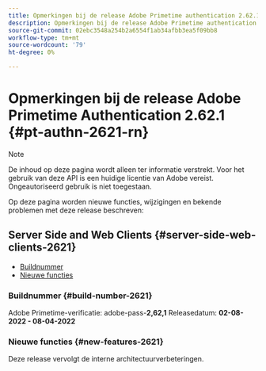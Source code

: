 ```yaml
---
title: Opmerkingen bij de release Adobe Primetime authentication 2.62.1
description: Opmerkingen bij de release Adobe Primetime authentication 2.62.1
source-git-commit: 02ebc3548a254b2a6554f1ab34afbb3ea5f09bb8
workflow-type: tm+mt
source-wordcount: '79'
ht-degree: 0%

---
```


# Opmerkingen bij de release Adobe Primetime Authentication 2.62.1 {#pt-authn-2621-rn}

>[!NOTE]
>
>De inhoud op deze pagina wordt alleen ter informatie verstrekt. Voor het gebruik van deze API is een huidige licentie van Adobe vereist. Ongeautoriseerd gebruik is niet toegestaan.

Op deze pagina worden nieuwe functies, wijzigingen en bekende problemen met deze release beschreven:

## Server Side and Web Clients {#server-side-web-clients-2621}

* [Buildnummer](#build-number-2621)
* [Nieuwe functies](#new-features-2621)

### Buildnummer {#build-number-2621}

Adobe Primetime-verificatie: adobe-pass-**2,62,1**
Releasedatum: **02-08-2022 - 08-04-2022**

### Nieuwe functies {#new-features-2621}

Deze release vervolgt de interne architectuurverbeteringen.
